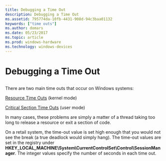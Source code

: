 ```yaml
---
title: Debugging a Time Out
description: Debugging a Time Out
ms.assetid: 795774da-10fb-4431-908d-94c3baa01132
keywords: ["time outs"]
ms.author: domars
ms.date: 05/23/2017
ms.topic: article
ms.prod: windows-hardware
ms.technology: windows-devices
---
```


# Debugging a Time Out


## <span id="ddk_debugging_time_outs_dbg"></span><span id="DDK_DEBUGGING_TIME_OUTS_DBG"></span>


There are two main time outs that occur on Windows systems:

[Resource Time Outs](resource-time-outs.md) (kernel mode)

[Critical Section Time Outs](critical-section-time-outs.md) (user mode)

In many cases, these problems are simply a matter of a thread taking too long to release a resource or exit a section of code.

On a retail system, the time-out value is set high enough that you would not see the break (a true deadlock would simply hang). The time-out values are set in the registry under **HKEY\_LOCAL\_MACHINE\\System\\CurrentControlSet\\Control\\SessionManager**. The integer values specify the number of seconds in each time out.

 

 





